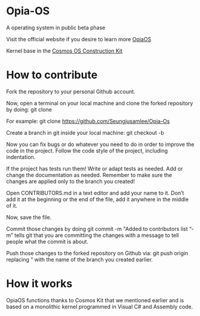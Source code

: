 # Opia-OS
A operating system in public beta phase

Visit the official website if you desire to learn more [OpiaOS](https://sites.google.com/view/opiaos/home)

Kernel base in the [Cosmos OS Construction Kit](https://github.com/CosmosOS/Cosmos)

# How to contribute

Fork the repository to your personal Github account.

Now, open a terminal on your local machine and clone the forked repository by doing: git clone <copied url>

For example: git clone https://github.com/Seungjusamlee/Opia-Os

Create a branch in git inside your local machine: git checkout -b <branch-name>

Now you can fix bugs or do whatever you need to do in order to improve the code in the project. Follow the code style of the project, including indentation.
 
If the project has tests run them! Write or adapt tests as needed. Add or change the documentation as needed. Remember to make sure the changes are applied only to the branch you created!

Open CONTRIBUTORS.md in a text editor and add your name to it. Don’t add it at the beginning or the end of the file, add it anywhere in the middle of it.

Now, save the file.

Commit those changes by doing git commit -m "Added <your-name> to contributors list “-m” tells git that you are committing the changes with a message to tell people what the commit is about.
  
Push those changes to the forked repository on Github via: git push origin <your-branch-name> replacing “<your-branch-name> with the name of the branch you created earlier.
 
# How it works

OpiaOS functions thanks to Cosmos Kit that we mentioned earlier and is based on a monolithic kernel programmed in Visual C# and Assembly code.
